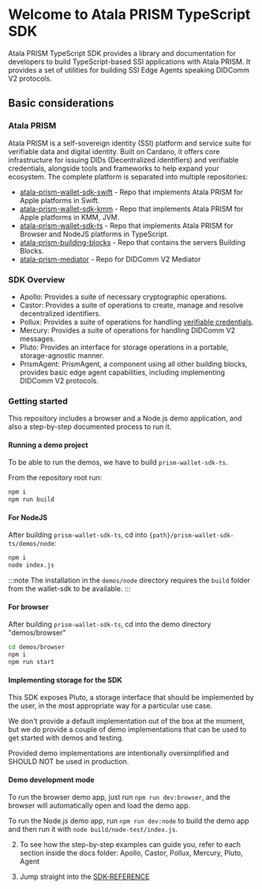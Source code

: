 # Welcome to Atala PRISM TypeScript SDK

Atala PRISM TypeScript SDK provides a library and documentation for developers to build
TypeScript-based SSI applications with Atala PRISM. It provides a set of
utilities for building SSI Edge Agents speaking DIDComm V2 protocols.

## Basic considerations

### Atala PRISM

Atala PRISM is a self-sovereign identity (SSI) platform and service suite for
verifiable data and digital identity. Built on Cardano, it offers core
infrastructure for issuing DIDs (Decentralized identifiers) and verifiable
credentials, alongside tools and frameworks to help expand your ecosystem.
The complete platform is separated into multiple repositories:

- [atala-prism-wallet-sdk-swift](https://github.com/input-output-hk/atala-prism-wallet-sdk-swift) - Repo that implements Atala PRISM for Apple platforms in Swift.
- [atala-prism-wallet-sdk-kmm](https://github.com/input-output-hk/atala-prism-wallet-sdk-kmm) - Repo that implements Atala PRISM for Apple platforms in KMM, JVM.
- [atala-prism-wallet-sdk-ts](https://github.com/input-output-hk/atala-prism-wallet-sdk-ts) - Repo that implements Atala PRISM for Browser and NodeJS platforms in TypeScript.
- [atala-prism-building-blocks](https://github.com/hyperledger-labs/open-enterprise-agent) - Repo that contains the servers Building Blocks.
- [atala-prism-mediator](https://github.com/input-output-hk/atala-prism-mediator) - Repo for DIDComm V2 Mediator

### SDK Overview

- Apollo: Provides a suite of necessary cryptographic operations.
- Castor: Provides a suite of operations to create, manage and resolve decentralized identifiers.
- Pollux: Provides a suite of operations for handling [verifiable credentials](https://github.com/input-output-hk/atala-prism-docs/blob/main/documentation/docs/concepts/glossary.md#verifiable-credentials).
- Mercury: Provides a suite of operations for handling DIDComm V2 messages.
- Pluto: Provides an interface for storage operations in a portable, storage-agnostic manner.
- PrismAgent: PrismAgent, a component using all other building blocks, provides basic edge agent capabilities, including implementing DIDComm V2 protocols.

### Getting started

This repository includes a browser and a Node.js demo application, and also a step-by-step documented process to run it.

#### Running a demo project

To be able to run the demos, we have to build `prism-wallet-sdk-ts`.

From the repository root run:

```bash
npm i
npm run build
```

#### For NodeJS

After building `prism-wallet-sdk-ts`, cd into `{path}/prism-wallet-sdk-ts/demos/node`:

```bash
npm i
node index.js
```

:::note
The installation in the `demos/node` directory requires the `build` folder from the wallet-sdk to be available.
:::

#### For browser

After building `prism-wallet-sdk-ts`, cd into the demo directory "demos/browser"

```bash
cd demos/browser
npm i
npm run start
```

#### Implementing storage for the SDK
This SDK exposes Pluto, a storage interface that should be implemented by the user, in the most appropriate way for a particular use case.

We don't provide a default implementation out of the box at the moment, but we do provide a couple of demo implementations that can be used to get started with demos and testing. 

Provided demo implementations are intentionally oversimplified and SHOULD NOT be used in production. 

#### Demo development mode

To run the browser demo app, just run `npm run dev:browser`, and the browser will automatically open and load the demo app.

To run the Node.js demo app, run `npm run dev:node` to build the demo app and then run it with `node build/node-test/index.js`.

2. To see how the step-by-step examples can guide you, refer to each section inside the docs folder: Apollo, Castor, Pollux, Mercury, Pluto, Agent

3. Jump straight into the [SDK-REFERENCE](https://input-output-hk.github.io/atala-prism-wallet-sdk-ts/modules.html)
